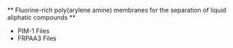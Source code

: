 ** Fluorine-rich poly(arylene amine) membranes for the separation of liquid aliphatic compounds **


* PIM-1 Files 
* FRPAA3 Files
